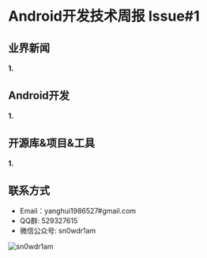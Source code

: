 # Android开发技术周报 Issue#1

## 业界新闻
#### 1. []()

## Android开发
#### 1. []()

## 开源库&项目&工具
#### 1. []()

## 联系方式
* Email：yanghui1986527#gmail.com
* QQ群: 529327615     
* 微信公众号:  sn0wdr1am    

![sn0wdr1am](https://static.dingtalk.com/media/lADOmAwFCs0BAs0BAg_258_258.jpg)
